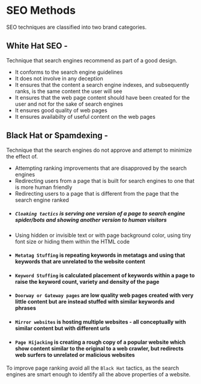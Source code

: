 # SEO Methods
SEO techniques are classified into two brand categories.

## White Hat SEO - 
Technique that search engines recommend as part of a good design.
- It conforms to the search engine guidelines
- It does not involve in any deception
- It ensures that the content a search engine indexes, and subsequently ranks, is the same content the user will see
- It ensures that the web page content should have been created for the user and not for the sake of search engines
- It ensures good quality of web pages
- It ensures availabilty of useful content on the web pages

## Black Hat or Spamdexing - 
Technique that the search engines do not approve and attempt to minimize the effect of.
- Attempting ranking improvements that are disapproved by the search engines
- Redirecting users from a page that is built for search engines to one that is more human friendly
- Redirecting users to a page that is different from the page that the search engine ranked
- ##### `Cloaking tactics` is serving one version of a page to search engine spider/bots and showing another version to human visitors
- Using hidden or invisible text or with page background color, using tiny font size or hiding them within the HTML code
- #### `Metatag Stuffing` is repeating keywords in metatags and using that keywords that are unrelated to the website content
- #### `Keyword Stuffing` is calculated placement of keywords within a page to raise the keyword count, variety and density of the page
- #### `Doorway or Gateway pages` are low quality web pages created with very little content but are instead stuffed with similar keywords and phrases
- #### `Mirror websites` is hosting multiple websites - all conceptually with similar content but with different urls
- #### `Page Hijacking` is creating a rough copy of a popular website which show content similar to the original to a web crawler, but redirects web surfers to unrelated or malicious websites

To improve page ranking avoid all the `Black Hat` tactics, as the search engines are smart enough to identify all the above properties of a website.
